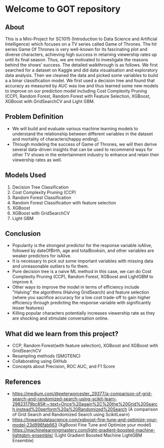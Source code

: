# Welcome to GOT repository

## About

This is a Mini-Project for SC1015 (Introduction to Data Science and Artificial Intelligence) which focuses on a TV series called Game of Thrones. 
The hit series Game Of Thrones is very well-known for its fascinating plot and diverse characters, achieving high success in retaining viewership rates up until its final season. Thus, we are motivated to investigate the reasons behind the shows’ success. The detailed walkthrough is as follows. We first searched for a dataset on Kaggle and did data visualisation and exploratory data analysis. Then we cleaned the data and picked some variables to build a a binar classification model. We first used a decision tree and found that accuracy as measured by AUC was low  and thus learned some new models to improve on our prediction model including Cost Complexity Pruning (CCP), Random Forest, Random Forest with Feature Selection, XGBoost, XGBoost with GridSearchCV and Light GBM.

## Problem Definition
- We will build and evaluate various machine learning models to understand the relationship between different variables in the dataset and mortality of characters(happy ending). 
- Through modeling the success of Game of Thrones, we will then derive several data-driven insights that can be used to recommend ways for other TV shows in the entertainment industry to enhance and retain their viewership rates as well.

## Models Used

1. Decision Tree Classification
2. Cost Complexity Pruning (CCP)
3. Random Forest Classification
4. Random Forest Classification with feature selection
5. XGBoost
6. XGBoost with GridSearchCV
7. Light GBM

## Conclusion

- Popularity is the strongest predictor for the response variable isAlive, followed by dateOfBirth, age and totalBooksin, and other variables are weaker predictors for isAlive.
- It is necessary to pick out some important variables with missing data and unreasonable outliers to fix them.
- Pure decision tree is a naive ML method in this case, we can do Cost Complexity Pruning (CCP), Random Forest, XGBoost and LightGBM to improve it. 
- Other ways to improve the model in terms of efficiency include "Halving" the algorithms (Halving GridSearch) and feature selection (where you sacrifice accuracy for a low cost trade-off to gain higher efficiency through predicting the response variable with significantly lesser features) 
- Killing popular characters potentially increases viewership rate as they are shocking and stimulate conversation online.

## What did we learn from this project?

- CCP, Random Forest(with feature selection), XGBoost and XGBoost with GridSearchCV
- Resampling methods (SMOTENC) 
- Collaborating using GitHub
- Concepts about Precision, ROC AUC, and F1 Score

## References
- https://medium.com/@peterworcester_29377/a-comparison-of-grid-search-and-randomized-search-using-scikit-learn-29823179bc85#:~:text=Once%20again%2C%20the%20Grid%20Search,instead%20perform%20a%20Randomized%20Search (A comparison of Grid Search and Randomized Search using ScikitLearn)
- https://towardsdatascience.com/xgboost-fine-tune-and-optimize-your-model-23d996fab663 (XgBoost Fine Tune and Optimize your model)
- https://machinelearningmastery.com/light-gradient-boosted-machine-lightgbm-ensemble/ (Light Gradient Boosted Machine LightGBM Ensemble)
